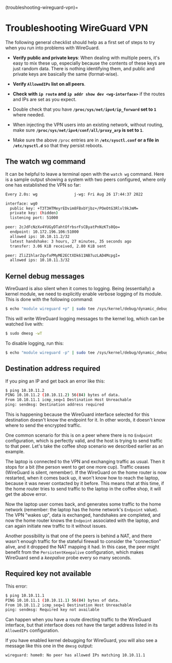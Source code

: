 (troubleshooting-wireguard-vpn)=
# Troubleshooting WireGuard VPN

The following general checklist should help as a first set of steps to try when you run into problems with WireGuard.

- **Verify public and private keys**: When dealing with multiple peers, it's easy to mix these up, especially because the contents of these keys are just random data. There is nothing identifying them, and public and private keys are basically the same (format-wise).

- **Verify `AllowedIPs` list on all peers**.

- **Check with `ip route` and `ip addr show dev <wg-interface>`** if the routes and IPs are set as you expect.

- Double check that you have **`/proc/sys/net/ipv4/ip_forward` set to `1`** where needed.

- When injecting the VPN users into an existing network, without routing, make sure **`/proc/sys/net/ipv4/conf/all/proxy_arp` is set to `1`**.

- Make sure the above `/proc` entries are in **`/etc/sysctl.conf` or a file in `/etc/sysctl.d`** so that they persist reboots.

## The watch wg command

It can be helpful to leave a terminal open with the `watch wg` command. Here is a sample output showing a system with two peers configured, where only one has established the VPN so far:

```bash
Every 2.0s: wg                j-wg: Fri Aug 26 17:44:37 2022

interface: wg0
  public key: +T3T3HTMeyrEDvim8FBxbYjbz+/POeOtG3Rlvl9kJmM=
  private key: (hidden)
  listening port: 51000

peer: 2cJdFcNzXv4YUGyDTahtOfrbsrFsCByatPnNzKTs0Qo=
  endpoint: 10.172.196.106:51000 
  allowed ips: 10.10.11.2/32
  latest handshake: 3 hours, 27 minutes, 35 seconds ago
  transfer: 3.06 KiB received, 2.80 KiB sent

peer: ZliZ1hlarZqvfxPMyME2ECtXDk611NB7uzLAD4McpgI=
  allowed ips: 10.10.11.3/32
```

## Kernel debug messages

WireGuard is also silent when it comes to logging. Being (essentially) a kernel module, we need to explicitly enable verbose logging of its module. This is done with the following command:

```bash
$ echo "module wireguard +p" | sudo tee /sys/kernel/debug/dynamic_debug/control
```

This will write WireGuard logging messages to the kernel log, which can be watched live with:

```bash
$ sudo dmesg -wT
```

To disable logging, run this:

```bash
$ echo "module wireguard -p" | sudo tee /sys/kernel/debug/dynamic_debug/control
```

## Destination address required

If you ping an IP and get back an error like this:

```bash
$ ping 10.10.11.2
PING 10.10.11.2 (10.10.11.2) 56(84) bytes of data.
From 10.10.11.1 icmp_seq=1 Destination Host Unreachable
ping: sendmsg: Destination address required
```

This is happening because the WireGuard interface selected for this destination doesn't know the endpoint for it. In other words, it doesn't know where to send the encrypted traffic.

One common scenario for this is on a peer where there is no `Endpoint` configuration, which is perfectly valid, and the host is trying to send traffic to that peer. Let's take the coffee shop scenario we described earlier as an example.

The laptop is connected to the VPN and exchanging traffic as usual. Then it stops for a bit (the person went to get one more cup). Traffic ceases (WireGuard is silent, remember). If the WireGuard on the home router is now restarted, when it comes back up, it won't know how to reach the laptop, because it was never contacted by it before. This means that at this time, if the home router tries to send traffic to the laptop in the coffee shop, it will get the above error.

Now the laptop user comes back, and generates some traffic to the home network (remember: the laptop has the home network's `Endpoint` value). The VPN "wakes up", data is exchanged, handshakes are completed, and now the home router knows the `Endpoint` associated with the laptop, and can again initiate new traffic to it without issues.

Another possibility is that one of the peers is behind a NAT, and there wasn't enough traffic for the stateful firewall to consider the "connection" alive, and it dropped the NAT mapping it had. In this case, the peer might benefit from the `PersistentKeepalive` configuration, which makes WireGuard send a *keepalive* probe every so many seconds.

## Required key not available

This error:

```bash
$ ping 10.10.11.1 
PING 10.10.11.1 (10.10.11.1) 56(84) bytes of data.
From 10.10.11.2 icmp_seq=1 Destination Host Unreachable
ping: sendmsg: Required key not available
```

Can happen when you have a route directing traffic to the WireGuard interface, but that interface does not have the target address listed in its `AllowedIPs` configuration.

If you have enabled kernel debugging for WireGuard, you will also see a message like this one in the `dmesg` output:

```
wireguard: home0: No peer has allowed IPs matching 10.10.11.1
```
